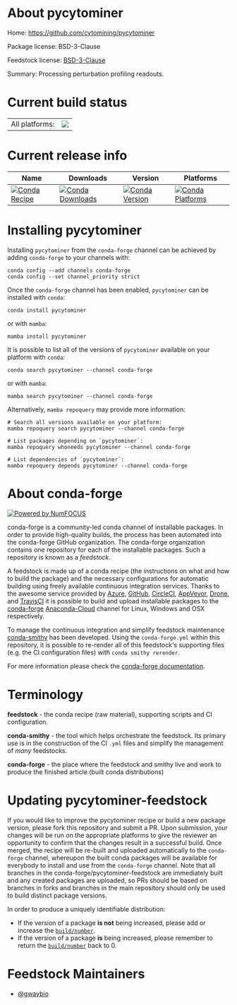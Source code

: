 About pycytominer
=================

Home: https://github.com/cytomining/pycytominer

Package license: BSD-3-Clause

Feedstock license: [BSD-3-Clause](https://github.com/conda-forge/pycytominer-feedstock/blob/main/LICENSE.txt)

Summary: Processing perturbation profiling readouts.

Current build status
====================


<table><tr><td>All platforms:</td>
    <td>
      <a href="https://dev.azure.com/conda-forge/feedstock-builds/_build/latest?definitionId=15327&branchName=main">
        <img src="https://dev.azure.com/conda-forge/feedstock-builds/_apis/build/status/pycytominer-feedstock?branchName=main">
      </a>
    </td>
  </tr>
</table>

Current release info
====================

| Name | Downloads | Version | Platforms |
| --- | --- | --- | --- |
| [![Conda Recipe](https://img.shields.io/badge/recipe-pycytominer-green.svg)](https://anaconda.org/conda-forge/pycytominer) | [![Conda Downloads](https://img.shields.io/conda/dn/conda-forge/pycytominer.svg)](https://anaconda.org/conda-forge/pycytominer) | [![Conda Version](https://img.shields.io/conda/vn/conda-forge/pycytominer.svg)](https://anaconda.org/conda-forge/pycytominer) | [![Conda Platforms](https://img.shields.io/conda/pn/conda-forge/pycytominer.svg)](https://anaconda.org/conda-forge/pycytominer) |

Installing pycytominer
======================

Installing `pycytominer` from the `conda-forge` channel can be achieved by adding `conda-forge` to your channels with:

```
conda config --add channels conda-forge
conda config --set channel_priority strict
```

Once the `conda-forge` channel has been enabled, `pycytominer` can be installed with `conda`:

```
conda install pycytominer
```

or with `mamba`:

```
mamba install pycytominer
```

It is possible to list all of the versions of `pycytominer` available on your platform with `conda`:

```
conda search pycytominer --channel conda-forge
```

or with `mamba`:

```
mamba search pycytominer --channel conda-forge
```

Alternatively, `mamba repoquery` may provide more information:

```
# Search all versions available on your platform:
mamba repoquery search pycytominer --channel conda-forge

# List packages depending on `pycytominer`:
mamba repoquery whoneeds pycytominer --channel conda-forge

# List dependencies of `pycytominer`:
mamba repoquery depends pycytominer --channel conda-forge
```


About conda-forge
=================

[![Powered by
NumFOCUS](https://img.shields.io/badge/powered%20by-NumFOCUS-orange.svg?style=flat&colorA=E1523D&colorB=007D8A)](https://numfocus.org)

conda-forge is a community-led conda channel of installable packages.
In order to provide high-quality builds, the process has been automated into the
conda-forge GitHub organization. The conda-forge organization contains one repository
for each of the installable packages. Such a repository is known as a *feedstock*.

A feedstock is made up of a conda recipe (the instructions on what and how to build
the package) and the necessary configurations for automatic building using freely
available continuous integration services. Thanks to the awesome service provided by
[Azure](https://azure.microsoft.com/en-us/services/devops/), [GitHub](https://github.com/),
[CircleCI](https://circleci.com/), [AppVeyor](https://www.appveyor.com/),
[Drone](https://cloud.drone.io/welcome), and [TravisCI](https://travis-ci.com/)
it is possible to build and upload installable packages to the
[conda-forge](https://anaconda.org/conda-forge) [Anaconda-Cloud](https://anaconda.org/)
channel for Linux, Windows and OSX respectively.

To manage the continuous integration and simplify feedstock maintenance
[conda-smithy](https://github.com/conda-forge/conda-smithy) has been developed.
Using the ``conda-forge.yml`` within this repository, it is possible to re-render all of
this feedstock's supporting files (e.g. the CI configuration files) with ``conda smithy rerender``.

For more information please check the [conda-forge documentation](https://conda-forge.org/docs/).

Terminology
===========

**feedstock** - the conda recipe (raw material), supporting scripts and CI configuration.

**conda-smithy** - the tool which helps orchestrate the feedstock.
                   Its primary use is in the construction of the CI ``.yml`` files
                   and simplify the management of *many* feedstocks.

**conda-forge** - the place where the feedstock and smithy live and work to
                  produce the finished article (built conda distributions)


Updating pycytominer-feedstock
==============================

If you would like to improve the pycytominer recipe or build a new
package version, please fork this repository and submit a PR. Upon submission,
your changes will be run on the appropriate platforms to give the reviewer an
opportunity to confirm that the changes result in a successful build. Once
merged, the recipe will be re-built and uploaded automatically to the
`conda-forge` channel, whereupon the built conda packages will be available for
everybody to install and use from the `conda-forge` channel.
Note that all branches in the conda-forge/pycytominer-feedstock are
immediately built and any created packages are uploaded, so PRs should be based
on branches in forks and branches in the main repository should only be used to
build distinct package versions.

In order to produce a uniquely identifiable distribution:
 * If the version of a package **is not** being increased, please add or increase
   the [``build/number``](https://docs.conda.io/projects/conda-build/en/latest/resources/define-metadata.html#build-number-and-string).
 * If the version of a package **is** being increased, please remember to return
   the [``build/number``](https://docs.conda.io/projects/conda-build/en/latest/resources/define-metadata.html#build-number-and-string)
   back to 0.

Feedstock Maintainers
=====================

* [@gwaybio](https://github.com/gwaybio/)

